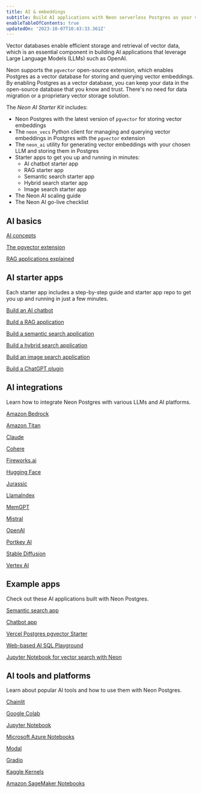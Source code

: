 ```yaml
---
title: AI & embeddings
subtitle: Build AI applications with Neon serverless Postgres as your vector database
enableTableOfContents: true
updatedOn: '2023-10-07T10:43:33.361Z'
---
```


Vector databases enable efficient storage and retrieval of vector data, which is an essential component in building AI applications that leverage Large Language Models (LLMs) such as OpenAI.

Neon supports the `pgvector` open-source extension, which enables Postgres as a vector database for storing and querying vector embeddings. By enabling Postgres as a vector database, you can keep your data in the open-source database that you know and trust. There's no need for data migration or a proprietary vector storage solution.

<CTA title="Neon AI Starter Kit" description="Get a headstart on your AI app with the Neon AI Starter Kit. Tools, starter apps, and step-by-step instructions to get you up and running in minutes." buttonText="Sign Up" buttonUrl="https://console.neon.tech/signup" />

The _Neon AI Starter Kit_ includes:

- Neon Postgres with the latest version of `pgvector` for storing vector embeddings
- The `neon_vecs` Python client for managing and querying vector embeddings in Postgres with the `pgvector` extension
- The `neon_ai` utility for generating vector embeddings with your chosen LLM and storing them in Postgres
- Starter apps to get you up and running in minutes:
    - AI chatbot starter app
    - RAG starter app
    - Semantic search starter app
    - Hybrid search starter app
    - Image search starter app
- The Neon AI scaling guide
- The Neon AI go-live checklist

## AI basics

<DetailIconCards>
<a href="/docs/ai/ai-concepts" description="The basics of building AI applications with Postgres" icon="openai">AI concepts</a>

<a href="/docs/extensions/pgvector" description="Learn about the pgvector Postgres extension" icon="openai">The pgvector extension</a>

<a href="/docs/ai/rag" description="What's Retrieval Augemented Generation (RAG) and how does it work?" icon="openai">RAG applications explained</a>
</DetailIconCards>

## AI starter apps

Each starter app includes a step-by-step guide and starter app repo to get you up and running in just a few minutes.

<DetailIconCards>

<a href="/docs/ai/tbd" description="Learn how to build an AI chatbot for your documentation" icon="openai">Build an AI chatbot</a>

<a href="/docs/ai/tbd" description="Learn how to build a Retrival Augmented Generative (RAG) application" icon="openai">Build a RAG application</a>

<a href="/docs/ai/tbd" description="Learn how to build a semantic search application" icon="openai">Build a semantic search application</a>

<a href="/docs/ai/tbd" description="Learn how to build a hybrid search application" icon="openai">Build a hybrid search application</a>

<a href="/docs/ai/tbd" description="Learn how to build an image search application" icon="openai">Build an image search application</a>

<a href="/docs/ai/tbd" description="Learn how to build a ChatGPT plugin using Neon Postgres as your vector store" icon="openai">Build a ChatGPT plugin</a>

</DetailIconCards>

## AI integrations

Learn how to integrate Neon Postgres with various LLMs and AI platforms.

<DetailIconCards>

<a href="/docs/ai/tbd" description="Learn how to use Neon Postgres as a knowledge base for Amazon Bedrock" icon="openai">Amazon Bedrock</a>

<a href="/docs/ai/amazon-titan" description="Explore Amazon Titan's high-performing foundation models for various applications" icon="openai">Amazon Titan</a>

<a href="/docs/ai/tbd" description="Discover how to integrate Claude models for advanced language processing" icon="openai">Claude</a>

<a href="/docs/ai/tbd" description="Explore Cohere's versatile language models and their applications" icon="openai">Cohere</a>

<a href="/docs/ai/tbd" description="Learn about Fireworks.ai's innovative AI models for natural language and more" icon="openai">Fireworks.ai</a>

<a href="/docs/ai/tbd" description="Dive into Hugging Face's extensive collection of open-source models" icon="openai">Hugging Face</a>

<a href="/docs/ai/tbd" description="Understand how to leverage Jurassic models for large-scale NLP tasks" icon="openai">Jurassic</a>

<a href="/docs/ai/tbd" description="Utilize LlamaIndex models for efficient text processing and analysis" icon="openai">LlamaIndex</a>

<a href="/docs/ai/tbd" description="Implement MemGPT models to enhance memory and context in AI applications" icon="openai">MemGPT</a>

<a href="/docs/ai/tbd" description="Learn how Mistral models deliver top-notch performance in language tasks" icon="openai">Mistral</a>

<a href="/docs/ai/tbd" description="Discover OpenAI's models and their wide-ranging applications" icon="openai">OpenAI</a>

<a href="/docs/ai/tbd" description="Explore how Portkey AI simplifies AI integration across various applications" icon="openai">Portkey AI</a>

<a href="/docs/ai/tbd" description="Utilize Stable Diffusion models for generating realistic images from text" icon="openai">Stable Diffusion</a>

<a href="/docs/ai/tbd" description="Learn about Vertex AI's comprehensive tools for managing machine learning projects" icon="openai">Vertex AI</a>

</DetailIconCards>

## Example apps

Check out these AI applications built with Neon Postgres.

<DetailIconCards>

<a href="https://github.com/neondatabase/yc-idea-matcher" description="Build an AI-powered semantic search application" icon="github">Semantic search app</a>

<a href="https://github.com/neondatabase/ask-neon" description="Build an AI-powered chatbot with pgvector" icon="github">Chatbot app</a>

<a href="https://vercel.com/templates/next.js/postgres-pgvector" description="Enable vector similarity search with Vercel Postgres" icon="github">Vercel Postgres pgvector Starter</a>

<a href="https://github.com/neondatabase/postgres-ai-playground" description="Build an AI-enabled SQL playground for natural language queries" icon="github">Web-based AI SQL Playground</a>

<a href="https://github.com/neondatabase/neon-vector-search-openai-notebooks" description="Jupyter Notebook for vector search with Neon, pgvector, and OpenAI" icon="github">Jupyter Notebook for vector search with Neon</a>

</DetailIconCards>

## AI tools and platforms

Learn about popular AI tools and how to use them with Neon Postgres.

<DetailIconCards>

<a href="https://docs.chainlit.io/get-started/overview" description="An open-source Python package to build production ready Conversational AI" icon="openai">Chainlit</a>

<a href="https://colab.research.google.com/" description="A cloud-based environment to write and execute Python code, perfect for machine learning and data science tasks" icon="openai">Google Colab</a>

<a href="https://jupyter.org/" description="An open-source web application for creating and sharing documents that contain live code, equations, visualizations, and narrative text" icon="openai">Jupyter Notebook</a>

<a href="https://notebooks.azure.com/" description="A cloud-based Jupyter notebook service integrated with Azure machine learning services for creating, running, and sharing notebooks" icon="openai">Microsoft Azure Notebooks</a>

<a href="https://modal.com/" description="A serverless platform for running generative AI models, large-scale batch jobs, job queues, and much more" icon="openai">Modal</a>

<a href="https://www.gradio.app/" description="Build & share machine learning apps with anyone" icon="openai">Gradio</a>

<a href="https://www.kaggle.com/kernels" description="Hosted Jupyter notebooks provided by Kaggle, enabling data analysis and machine learning model building using Kaggle datasets" icon="openai">Kaggle Kernels</a>

<a href="https://aws.amazon.com/sagemaker/notebooks/" description="Managed Jupyter notebooks provided by AWS as part of the SageMaker suite, designed for building, training, and deploying machine learning models" icon="openai">Amazon SageMaker Notebooks</a>


</DetailIconCards>
